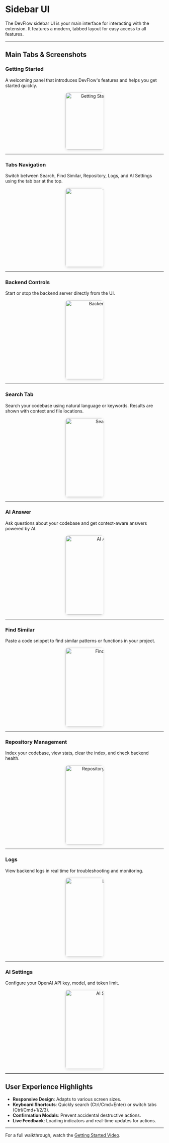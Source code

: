 # Sidebar UI

The DevFlow sidebar UI is your main interface for interacting with the extension. It features a modern, tabbed layout for easy access to all features.

---

## Main Tabs & Screenshots

### Getting Started
A welcoming panel that introduces DevFlow's features and helps you get started quickly.

<p align="center">
  <img src="../media/GettingStarted.png" alt="Getting Started" style="height:180px; width:auto; max-width:120px; object-fit:cover; border-radius:8px; box-shadow:0 2px 8px #0002;" />
</p>

---

### Tabs Navigation
Switch between Search, Find Similar, Repository, Logs, and AI Settings using the tab bar at the top.

<p align="center">
  <img src="../media/Tabs.png" alt="Tabs" style="height:250px; width:auto; max-width:120px; object-fit:cover; border-radius:8px; box-shadow:0 2px 8px #0002;" />
</p>

---

### Backend Controls
Start or stop the backend server directly from the UI.

<p align="center">
  <img src="../media/ControlBackend.png" alt="Backend Controls" style="height:250px; width:auto; max-width:120px; object-fit:cover; border-radius:8px; box-shadow:0 2px 8px #0002;" />
</p>

---

### Search Tab
Search your codebase using natural language or keywords. Results are shown with context and file locations.

<p align="center">
  <img src="../media/Search.png" alt="Search Tab" style="height:250px; width:auto; max-width:120px; object-fit:cover; border-radius:8px; box-shadow:0 2px 8px #0002;" />
</p>

---

### AI Answer
Ask questions about your codebase and get context-aware answers powered by AI.

<p align="center">
  <img src="../media/AIAnswer.png" alt="AI Answer" style="height:250px; width:auto; max-width:120px; object-fit:cover; border-radius:8px; box-shadow:0 2px 8px #0002;" />
</p>

---

### Find Similar
Paste a code snippet to find similar patterns or functions in your project.

<p align="center">
  <img src="../media/FindSimilar.png" alt="Find Similar" style="height:250px; width:auto; max-width:120px; object-fit:cover; border-radius:8px; box-shadow:0 2px 8px #0002;" />
</p>

---

### Repository Management
Index your codebase, view stats, clear the index, and check backend health.

<p align="center">
  <img src="../media/Repository.png" alt="Repository Management" style="height:250px; width:auto; max-width:120px; object-fit:cover; border-radius:8px; box-shadow:0 2px 8px #0002;" />
</p>

---

### Logs
View backend logs in real time for troubleshooting and monitoring.

<p align="center">
  <img src="../media/Logs.png" alt="Logs" style="height:250px; width:auto; max-width:120px; object-fit:cover; border-radius:8px; box-shadow:0 2px 8px #0002;" />
</p>

---

### AI Settings
Configure your OpenAI API key, model, and token limit.

<p align="center">
  <img src="../media/Settings.png" alt="AI Settings" style="height:250px; width:auto; max-width:120px; object-fit:cover; border-radius:8px; box-shadow:0 2px 8px #0002;" />
</p>

---

## User Experience Highlights

- **Responsive Design**: Adapts to various screen sizes.
- **Keyboard Shortcuts**: Quickly search (Ctrl/Cmd+Enter) or switch tabs (Ctrl/Cmd+1/2/3).
- **Confirmation Modals**: Prevent accidental destructive actions.
- **Live Feedback**: Loading indicators and real-time updates for actions.

---

For a full walkthrough, watch the [Getting Started Video](media/Tutorial.mov). 